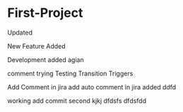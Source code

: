 # First-Project


Updated


New Feature Added

Development added agian

comment trying
Testing Transition Triggers

Add Comment in jira
add auto comment in jira
added
ddfd

working
add
commit second
kjkj
dfdsfs
dfdsfdd
